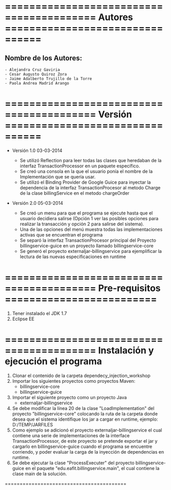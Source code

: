 =========================================
Autores  ================================
=========================================

Nombre de los Autores:
----------------------
	- Alejandra Cruz Gaviria
	- Cesar Augusto Quiroz Zora
	- Jaime Adalberto Trujillo de la Torre 
	- Paola Andrea Madrid Arango 

=========================================
Versión ================================
=========================================

* Versión 1.0 03-03-2014
	- Se utilizó Reflection para leer todas las clases que heredaban de la interfaz TransactionProcessor en un paquete específico.
	- Se creó una consola en la que el usuario ponía el nombre de la Implementación que se quería usar.
	- Se utilizó el Binding Provider de Google Guice para inyectar la dependencia de la interfaz TransactionProcesor al metodo Charge de la clase billingService en el metodo chargeOrder
    
* Versión 2.0 05-03-2014 
	- Se creó un menu para que el programa se ejecute hasta que el usuario decidiera salirse (Opción 1 ver las posibles opciones para realizar la transacción y opción 2 para salirse del sistema).
	- Una de las opciones del menú muestra todas las implementaciones activas que se encuentran el programa 
	- Se separó la interfaz TransactionProcesor principal del Proyecto billingservice-guice en un proyecto llamado billingservice-core 
	- Se generó el proyecto externaljar-billingservice para ejemplificar la lectura de las nuevas especificaciones en runtime

=========================================
Pre-requisitos =========================
=========================================

1. Tener instalado el JDK 1.7
2. Eclipse EE 
	  
=========================================
Instalación y ejecución el programa
=========================================

1. Clonar el contenido de la carpeta dependecy_injection_workshop
2. Importar los siguientes proyectos como proyectos Maven:
	- billingservice-core
	- billingservice-guice
3. Importar el siguiente proyecto como un proyecto Java
	- externaljar-billingservice
4. Se debe modificar la línea 20 de la clase "LoadImplementation" del proyecto "billingservice-core" colocando la ruta de la carpeta donde desea que el sistema identifique los jar a cargar en runtime, ejemplo: D:/TEMP/JARFILES
5. Como ejemplo se adicionó el proyecto externaljar-billingservice el cual contiene una serie de implementaciones de la interface TransactionProcessor, de este proyecto se pretende exportar el jar y cargarlo en billingservice-guice cuando el programa se encuentre corriendo, y poder evaluar la carga de la inyección de dependencias en runtime.
6. Se debe ejecutar la clase "ProcessExecuter" del proyecto billingservice-guice en el paquete "edu.eafit.billingservice.main", el cual contiene la clase main de la solución.

=========================================
